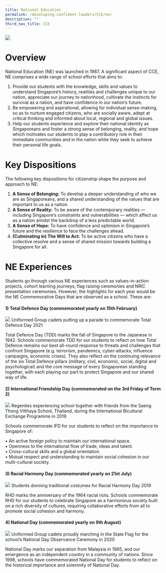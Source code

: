 ```yaml
---
title: National Education
permalink: /developing-confident-leaders/CCE/ne/
description: ""
third_nav_title: CCE
---
```

![](/images/National-Education-2021.png)

# Overview
National Education (NE) was launched in 1987. A significant aspect of CCE, NE comprises a wide range of school efforts that aims to:

1.  Provide out students with the knowledge, skills and values to understand Singapore’s history, realities and challenges unique to our nation, appreciate our journey to nationhood, cultivate the instincts for survival as a nation, and have confidence in our nation’s future.
2.  Be empowering and aspirational, allowing for individual sense-making, so as to nurture engaged citizens, who are socially aware, adept at critical thinking and informed about local, regional and global issues.
3.  Help our students experience and explore their national identity as Singaporeans and foster a strong sense of belonging, reality, and hope which motivates our students to play a contributory role in their immediate communities and in the nation while they seek to achieve their personal life goals.

# Key Dispositions

The following key dispositions for citizenship shape the purpose and approach to NE:

1.  **A Sense of Belonging:** To develop a deeper understanding of who we are as Singaporeans, and a shared understanding of the values that are important to us as a nation.
2.  **A Sense of Reality:** To be aware of the contemporary realities — including Singapore’s constraints and vulnerabilities — which affect us as a nation amidst the backdrop of a less predictable world.
3.  **A Sense of Hope:** To have confidence and optimism in Singapore’s future and the resilience to face the challenges ahead.
4.  **(Culminating in) The Will to Act:** To be active citizens who have a collective resolve and a sense of shared mission towards building a Singapore for all.

# NE Experiences

Students go through various NE experiences such as values-in-action projects, cohort learning journeys, flag raising ceremonies and NRIC presentation ceremonies. However, the highlights for each year would be the NE Commemorative Days that are observed as a school. These are:

#### **1) Total Defence Day (commemorated yearly on 15th February)**

![](/images/uniform-groups_total-defense-day-2021.jpg)
Uniformed Group cadets putting up a parade to commemorate Total Defence Day 2021

Total Defence Day (TDD) marks the fall of Singapore to the Japanese in 1942. Schools commemorate TDD for our students to reflect on how Total Defence remains our best all-round response to threats and challenges that confront Singapore (e.g. terrorism, pandemics, cyber-attacks, influence campaigns, economic crises). They also reflect on the continuing relevance of the six Total Defence pillars (military, civil, economic, social, digital and psychological) and the core message of every Singaporean standing together, with each playing our part to protect Singapore and our shared way of life.

#### **2) International Friendship Day (commemorated on the 3rd Friday of Term 2)**

![](/images/international-bilateral-exchange-programme-2019-1152x1536.jpg)
Regenites experiencing school together with friends from the Saeng Thong Vitthaya School, Thailand, during the International Bicultural Exchange Programme in 2019

Schools commemorate IFD for our students to reflect on the importance to Singapore of:

• An active foreign policy to maintain our international space.  
• Openness to the international flow of trade, ideas and talent.  
• Cross-cultural skills and a global orientation.  
• Mutual respect and understanding to maintain social cohesion in our multi-cultural society.

#### **3) Racial Harmony Day (commemorated yearly on 21st July)**

![](/images/racial-harmony-day-2019.jpg)
Students donning traditional costumes for Racial Harmony Day 2019

RHD marks the anniversary of the 1964 racial riots. Schools commemorate RHD for our students to celebrate Singapore as a harmonious society built on a rich diversity of cultures, requiring collaborative efforts from all to promote social cohesion and harmony.

#### **4) National Day (commemorated yearly on 9th August)**

![](/images/regent-uniform-group-cadets-w-state-flag.jpg)
Uniformed Group cadets proudly marching in the State Flag for the school’s National Day Observance Ceremony in 2020

National Day marks our separation from Malaysia in 1965, and our emergence as an independent country in a community of nations. Since 1998, schools have commemorated National Day for students to reflect on the historical importance and solemnity of National Day.